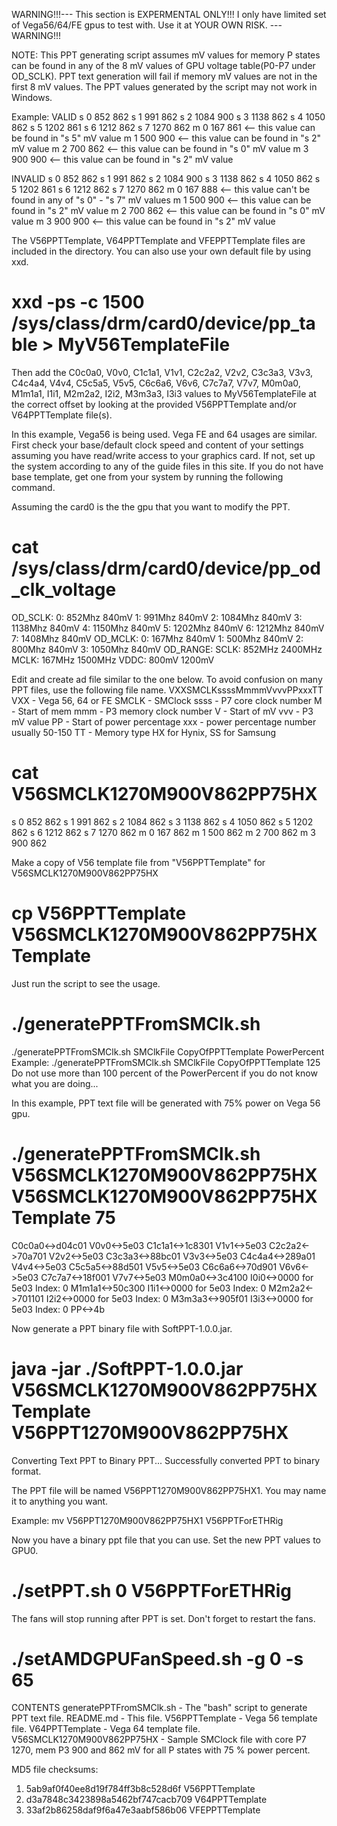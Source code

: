 WARNING!!!--- This section is EXPERMENTAL ONLY!!! I only have limited set of Vega56/64/FE gpus to test with.  Use it at YOUR OWN RISK. ---WARNING!!!


NOTE: This PPT generating script assumes mV values for memory P states can be found in any of the 8 mV values of GPU voltage table(P0-P7 under OD_SCLK).  PPT text generation will fail if memory mV values are not in the first 8 mV values.  The PPT values generated by the script may not work in Windows.

Example:
  VALID
  s 0 852 862
  s 1 991 862
  s 2 1084 900 
  s 3 1138 862
  s 4 1050 862
  s 5 1202 861
  s 6 1212 862
  s 7 1270 862
  m 0 167 861 <-- this value can be found in "s 5" mV value 
  m 1 500 900 <-- this value can be found in "s 2" mV value 
  m 2 700 862 <-- this value can be found in "s 0" mV value
  m 3 900 900 <-- this value can be found in "s 2" mV value 

INVALID
s 0 852 862
s 1 991 862
s 2 1084 900 
s 3 1138 862
s 4 1050 862
s 5 1202 861
s 6 1212 862
s 7 1270 862
m 0 167 888 <-- this value can't be found in any of "s 0" - "s 7" mV values 
m 1 500 900 <-- this value can be found in "s 2" mV value 
m 2 700 862 <-- this value can be found in "s 0" mV value
m 3 900 900 <-- this value can be found in "s 2" mV value 

The V56PPTTemplate, V64PPTTemplate and VFEPPTTemplate files are included in the directory.
You can also use your own default file by using xxd.
# xxd -ps -c 1500 /sys/class/drm/card0/device/pp_table > MyV56TemplateFile

Then add the C0c0a0, V0v0, C1c1a1, V1v1, C2c2a2, V2v2, C3c3a3, V3v3, C4c4a4, V4v4, C5c5a5, V5v5, C6c6a6, V6v6, C7c7a7, V7v7, M0m0a0, M1m1a1, I1i1, M2m2a2, I2i2, M3m3a3, I3i3 values to MyV56TemplateFile at the correct offset by looking at the provided V56PPTTemplate and/or V64PPTTemplate file(s).

In this example, Vega56 is being used.  Vega FE and 64 usages are similar. 
First check your base/default clock speed and content of your settings assuming you have read/write access to your graphics card.
If not, set up the system according to any of the guide files in this site.
If you do not have base template, get one from your system by running the following command.

Assuming the card0 is the the gpu that you want to modify the PPT.
# cat /sys/class/drm/card0/device/pp_od_clk_voltage
OD_SCLK:
0:        852Mhz        840mV
1:        991Mhz        840mV
2:       1084Mhz        840mV
3:       1138Mhz        840mV
4:       1150Mhz        840mV
5:       1202Mhz        840mV
6:       1212Mhz        840mV
7:       1408Mhz        840mV
OD_MCLK:
0:        167Mhz        840mV
1:        500Mhz        840mV
2:        800Mhz        840mV
3:       1050Mhz        840mV
OD_RANGE:
SCLK:     852MHz       2400MHz
MCLK:     167MHz       1500MHz
VDDC:     800mV        1200mV

Edit and create ad file similar to the one below.
To avoid confusion on many PPT files, use the following file name.
VXXSMCLKssssMmmmVvvvPPxxxTT
VXX - Vega 56, 64 or FE
SMCLK - SMClock
ssss - P7 core clock number
M - Start of mem
mmm - P3 memory clock number
V - Start of mV
vvv - P3 mV value
PP - Start of power percentage
xxx - power percentage number usually 50-150
TT - Memory type HX for Hynix, SS for Samsung

# cat V56SMCLK1270M900V862PP75HX
s 0 852 862
s 1 991 862
s 2 1084 862 
s 3 1138 862
s 4 1050 862
s 5 1202 862
s 6 1212 862
s 7 1270 862
m 0 167 862
m 1 500 862
m 2 700 862
m 3 900 862

Make a copy of V56 template file from "V56PPTTemplate" for V56SMCLK1270M900V862PP75HX

# cp V56PPTTemplate V56SMCLK1270M900V862PP75HXTemplate

Just run the script to see the usage.
# ./generatePPTFromSMClk.sh
./generatePPTFromSMClk.sh SMClkFile CopyOfPPTTemplate PowerPercent
Example: ./generatePPTFromSMClk.sh SMClkFile CopyOfPPTTemplate 125
Do not use more than 100 percent of the PowerPercent if you do not know what you are doing...

In this example, PPT text file will be generated with 75% power on Vega 56 gpu.

# ./generatePPTFromSMClk.sh V56SMCLK1270M900V862PP75HX V56SMCLK1270M900V862PP75HXTemplate 75
C0c0a0<->d04c01
V0v0<->5e03
C1c1a1<->1c8301
V1v1<->5e03
C2c2a2<->70a701
V2v2<->5e03
C3c3a3<->88bc01
V3v3<->5e03
C4c4a4<->289a01
V4v4<->5e03
C5c5a5<->88d501
V5v5<->5e03
C6c6a6<->70d901
V6v6<->5e03
C7c7a7<->18f001
V7v7<->5e03
M0m0a0<->3c4100
I0i0<->0000 for 5e03 Index: 0
M1m1a1<->50c300
I1i1<->0000 for 5e03 Index: 0
M2m2a2<->701101
I2i2<->0000 for 5e03 Index: 0
M3m3a3<->905f01
I3i3<->0000 for 5e03 Index: 0
PP<->4b

Now generate a PPT binary file with SoftPPT-1.0.0.jar.

# java -jar ./SoftPPT-1.0.0.jar V56SMCLK1270M900V862PP75HXTemplate V56PPT1270M900V862PP75HX 
Converting Text PPT to Binary PPT...
Successfully converted PPT to binary format.

The PPT file will be named V56PPT1270M900V862PP75HX1.  You may name it to anything you want.

Example: mv V56PPT1270M900V862PP75HX1 V56PPTForETHRig

Now you have a binary ppt file that you can use.  Set the new PPT values to GPU0.

# ./setPPT.sh 0 V56PPTForETHRig

The fans will stop running after PPT is set.  Don't forget to restart the fans. 
# ./setAMDGPUFanSpeed.sh -g 0 -s 65 



CONTENTS
generatePPTFromSMClk.sh    - The "bash" script to generate PPT text file.
README.md                  - This file.
V56PPTTemplate             - Vega 56 template file.
V64PPTTemplate             - Vega 64 template file.
V56SMCLK1270M900V862PP75HX - Sample SMClock file with core P7 1270, mem P3 900 and 862 mV for all P states with 75 % power percent. 

MD5 file checksums:
1. 5ab9af0f40ee8d19f784ff3b8c528d6f  V56PPTTemplate
2. d3a7848c3423898a5462bf747cacb709  V64PPTTemplate
3. 33af2b86258daf9f6a47e3aabf586b06  VFEPPTTemplate
